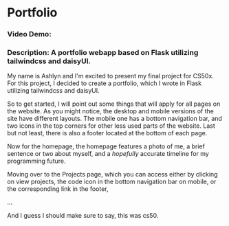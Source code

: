 # Portfolio
### Video Demo:  <URL HERE>
### Description: A portfolio webapp based on Flask utilizing tailwindcss and daisyUI.

My name is Ashlyn and I'm excited to present my final project for CS50x.  For this project, I decided to create a portfolio, which I wrote in Flask utilizing tailwindcss and daisyUI.

So to get started, I will point out some things that will apply for all pages on the website. As you might notice, the desktop and mobile versions of the site have different layouts. The mobile one has a bottom navigation bar, and two icons in the top corners for other less used parts of the website. Last but not least, there is also a footer located at the bottom of each page.

Now for the homepage, the homepage features a photo of me, a brief sentence or two about myself, and a *hopefully* accurate timeline for my programming future. 

Moving over to the Projects page, which you can access either by clicking on view projects, the code icon in the bottom navigation bar on mobile, or the corresponding link in the footer, 


...

And I guess I should make sure to say, this was cs50.